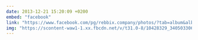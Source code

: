 ```yaml
---
date: 2013-12-21 15:20:09 +0200
embed: "facebook"
link: "https://www.facebook.com/pg/rebbix.company/photos/?tab=album&album_id=340501446075140"
img: "https://scontent-waw1-1.xx.fbcdn.net/v/t31.0-8/10428329_340503306074954_9217657757686958602_o.jpg?oh=0e19e7fac24eccedc2592df701e8c72a&oe=5954E330"
---
```

